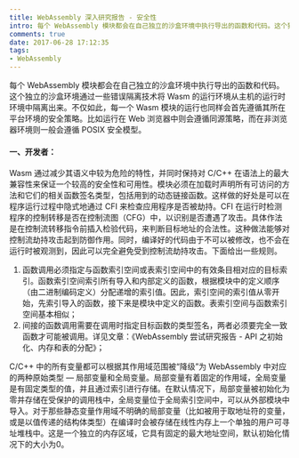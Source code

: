 ```yaml
---
title: WebAssembly 深入研究报告 - 安全性
intro: 每个 WebAssembly 模块都会在自己独立的沙盒环境中执行导出的函数和代码。这个独立的沙盒环境通过一些错误隔离技术将 Wasm 的运行环境从主机的运行时环境中隔离出来。不仅如此，每一个 Wasm 模块的运行也同样会首先遵循其所在平台环境的安全策略。比如运行在 Web 浏览器中则会遵循同源策略，而在非浏览器环境则一般会遵循 POSIX 安全模型。
comments: true
date: 2017-06-28 17:12:35
tags:
- WebAssembly
---
```


每个 WebAssembly 模块都会在自己独立的沙盒环境中执行导出的函数和代码。这个独立的沙盒环境通过一些错误隔离技术将 Wasm 的运行环境从主机的运行时环境中隔离出来。不仅如此，每一个 Wasm 模块的运行也同样会首先遵循其所在平台环境的安全策略。比如运行在 Web 浏览器中则会遵循同源策略，而在非浏览器环境则一般会遵循 POSIX 安全模型。

#### 一、开发者：

Wasm 通过减少其语义中较为危险的特性，并同时保持对 C/C++ 在语法上的最大兼容性来保证一个较高的安全性和可用性。模块必须在加载时声明所有可访问的方法和它们的相关函数签名类型，包括用到的动态链接函数。这样做的好处是可以在程序运行过程中隐式地通过 CFI 来检查应用程序是否被劫持。CFI 在运行时检测程序的控制转移是否在控制流图（CFG）中，以识别是否遭遇了攻击。具体作法是在控制流转移指令前插入检验代码，来判断目标地址的合法性。这种做法能够对控制流劫持攻击起到防御作用。同时，编译好的代码由于不可以被修改，也不会在运行时被观测到，因此可以完全避免受到控制流劫持攻击。下面给出一些规则。

1. 函数调用必须指定与函数索引空间或表索引空间中的有效条目相对应的目标索引。函数索引空间索引所有导入和内部定义的函数，根据模块中的定义顺序（由二进制编码定义）分配递增的索引值。因此，索引空间的索引值从零开始，先索引导入的函数，接下来是模块中定义的函数。表索引空间与函数索引空间基本相似；
2. 间接的函数调用需要在调用时指定目标函数的类型签名，两者必须要完全一致函数才可能被调用。详见文章：《WebAssembly 尝试研究报告 - API 之初始化、内存和表的分配》；

C/C++ 中的所有变量都可以根据其作用域范围被“降级”为 WebAssembly 中对应的两种原始类型 — 局部变量和全局变量。局部变量有着固定的作用域，全局变量是有固定类型的值，并且通过索引进行存储。在默认情况下，局部变量被初始化为零并存储在受保护的调用栈中，全局变量位于全局索引空间中，可以从外部模块中导入。对于那些静态变量作用域不明确的局部变量（比如被用于取地址符的变量，或是以值传递的结构体类型）在编译时会被存储在线性内存上一个单独的用户可寻址堆栈中。这是一个独立的内存区域，它具有固定的最大地址空间，默认初始化情况下的大小为0。
